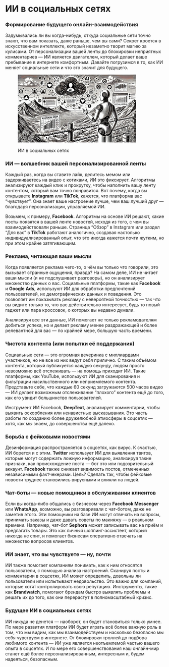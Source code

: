 # ИИ в социальных сетях

### Формирование будущего онлайн-взаимодействия

Задумывались ли вы когда-нибудь, откуда социальные сети точно знают, что вам показать, даже раньше, чем вы сами? Секрет кроется в искусственном интеллекте, который незаметно творит магию за кулисами. От персонализации вашей ленты до блокировки неприятных комментариев — ИИ является двигателем, который делает ваше пребывание в интернете комфортным. Давайте погрузимся в то, как ИИ меняет социальные сети и что это значит для будущего.

<div align="left">

<figure><img src="../../.gitbook/assets/image (2) (1).png" alt="" width="375"><figcaption><p>ИИ в социальных сетях</p></figcaption></figure>

</div>

### ИИ — волшебник вашей персонализированной ленты

Каждый раз, когда вы ставите лайк, делитесь мемом или задерживаетесь на видео с котиками, ИИ это фиксирует. Алгоритмы анализируют каждый клик и прокрутку, чтобы наполнить вашу ленту контентом, который вам точно понравится. Вот почему, когда вы открываете **Instagram** или **TikTok**, кажется, что платформа вас “чувствует”. Она знает ваше настроение лучше, чем ваш лучший друг — благодаря персонализации, управляемой ИИ.

Возьмем, к примеру, **Facebook**. Алгоритмы на основе ИИ решают, какие посты появятся в вашей ленте новостей, исходя из того, с чем вы взаимодействовали раньше. Страница “Обзор” в Instagram или раздел “Для вас” в **TikTok** работают аналогично, создавая настолько индивидуализированный опыт, что это иногда кажется почти жутким, но при этом крайне затягивающим.

### Реклама, читающая ваши мысли

Когда появляется реклама чего-то, о чём вы только что говорили, это вызывает странные ощущения, правда? На самом деле, ИИ не читает ваши мысли (и не подслушивает разговоры), но он анализирует множество данных о вас. Социальные платформы, такие как **Facebook** и **Google** **Ads**, используют ИИ для обработки предпочтений пользователей, их демографических данных и поведения. Это позволяет им показывать рекламу с невероятной точностью — так что вы видите только то, что вас действительно интересует, будь то новый гаджет или пара кроссовок, о которых вы недавно думали.

Анализируя все эти данные, ИИ помогает не только рекламодателям добиться успеха, но и делает рекламу менее раздражающей и более релевантной для вас — по крайней мере, большую часть времени.

### Чистота контента (или попытки её поддержания)

Социальные сети — это огромная вечеринка с миллиардами участников, но не все из них ведут себя прилично. С таким объёмом контента, который публикуется каждую секунду, людям просто невозможно всё отслеживать — на помощь приходит ИИ. Такие платформы, как YouTube, используют ИИ для сканирования и фильтрации насильственного или неприемлемого контента. Представьте себе, что каждые 60 секунд загружаются 500 часов видео — ИИ делает возможным отслеживание “плохого” контента ещё до того, как его увидит большинство пользователей.

Инструмент ИИ Facebook, **DeepText**, анализирует комментарии, чтобы выявить оскорбления или ненавистные высказывания. Это часть работы по созданию более дружелюбной атмосферы в соцсетях — хотя, как мы знаем, до совершенства ещё далеко.

### Борьба с фейковыми новостями

Дезинформация распространяется в соцсетях, как вирус. К счастью, ИИ борется и с этим. **Twitter** использует ИИ для выявления твитов, которые могут содержать ложную информацию, анализируя такие признаки, как происхождение поста — бот это или подозрительный аккаунт. **Facebook** также снижает видимость постов, отмеченных независимыми фактчекерами. Цель? Сделать так, чтобы фейковые новости труднее становились вирусными и влияли на людей.

### Чат-боты — новые помощники в обслуживании клиентов

Если вы когда-либо общались с бизнесом через **Facebook Messenger** или **WhatsApp**, возможно, вы разговаривали с чат-ботом, даже не заметив этого. Эти помощники на базе ИИ могут отвечать на вопросы, принимать заказы и даже давать советы по макияжу — в реальном времени. Например, чат-бот **Sephora** может записывать вас на приём и предлагать товары. Это как личный шоппинг-ассистент, который никогда не спит, и помогает бизнесам оперативно отвечать на множество вопросов клиентов.

### ИИ знает, что вы чувствуете — ну, почти

ИИ также помогает компаниям понимать, как к ним относятся пользователи, с помощью анализа настроений. Сканируя посты и комментарии в соцсетях, ИИ может определить, довольны ли пользователи или испытывают недовольство. Это важно для компаний, которые хотят контролировать свою репутацию. Инструменты, такие как **Brandwatch**, помогают брендам быстро выявлять проблемы и решать их до того, как они перерастут в полномасштабный кризис.

### Будущее ИИ в социальных сетях

ИИ никуда не денется — наоборот, он будет становиться только умнее. По мере развития платформ ИИ будет играть всё более важную роль в том, что мы видим, как мы взаимодействуем и насколько безопасно мы себя чувствуем в интернете. От блокировки троллей до подбора любимого контента — ИИ уже является неотъемлемой частью вашего опыта в соцсетях. И по мере его совершенствования наш онлайн-мир станет ещё более персонализированным, интересным и, будем надеяться, безопасным.
